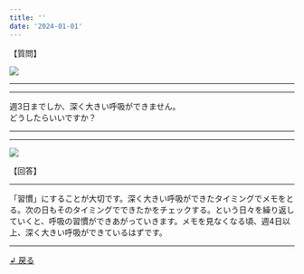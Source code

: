 ```yaml
---
title: ''
date: '2024-01-01'
---
```

【質問】

![](/images/02c.jpg)
***
***
週3日までしか、深く大きい呼吸ができません。  
どうしたらいいですか？
***
***
![](/images/02c_.jpg)

【回答】

***
「習慣」にすることが大切です。深く大きい呼吸ができたタイミングでメモをとる。次の日もそのタイミングでできたかをチェックする。という日々を繰り返していくと、呼吸の習慣ができあがっていきます。メモを見なくなる頃、週4日以上、深く大きい呼吸ができているはずです。
***

[ ↲ 戻る ](/posts/2)
